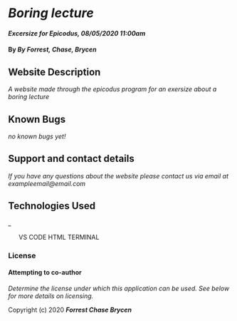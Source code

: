# _Boring lecture_

#### _Excersize for Epicodus, 08/05/2020 11:00am_

#### By _**By Forrest, Chase, Brycen**_

## Website Description

_A website made through the epicodus program for an exersize about a boring lecture_


## Known Bugs

_no known bugs yet!_

## Support and contact details

_If you have any questions about the website please contact us via email at exampleemail@email.com_

## Technologies Used

_
  <ul> 
    VS CODE
    HTML
    TERMINAL
  </ul>

### License

#### Attempting to co-author

*Determine the license under which this application can be used.  See below for more details on licensing.*

Copyright (c) 2020 **_Forrest Chase Brycen_**